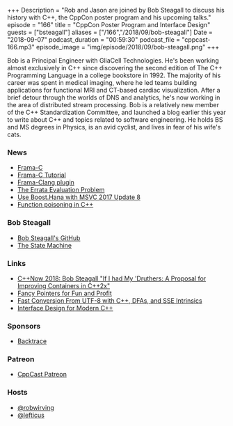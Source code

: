 +++
Description = "Rob and Jason are joined by Bob Steagall to discuss his history with C++, the CppCon poster program and his upcoming talks."
episode = "166"
title = "CppCon Poster Program and Interface Design"
guests = ["bsteagall"]
aliases = ["/166","/2018/09/bob-steagall"]
Date = "2018-09-07"
podcast_duration = "00:59:30"
podcast_file = "cppcast-166.mp3"
episode_image = "img/episode/2018/09/bob-steagall.png"
+++

Bob is a Principal Engineer with GliaCell Technologies.  He's been working almost exclusively in C++ since discovering the second edition of The C++ Programming Language in a college bookstore in 1992. The majority of his career was spent in medical imaging, where he led teams building applications for functional MRI and CT-based cardiac visualization. After a brief detour through the worlds of DNS and analytics, he's now working in the area of distributed stream processing. Bob is a relatively new member of the C++ Standardization Committee, and launched a blog earlier this year to write about C++ and topics related to software engineering. He holds BS and MS degrees in Physics, is an avid cyclist, and lives in fear of his wife's cats.

### News ###

 - [Frama-C](http://frama-c.com/)
 - [Frama-C Tutorial](http://frama-c.com/download/frama-c-wp-tutorial.pdf)
 - [Frama-Clang plugin](http://frama-c.com/download/frama-c-wp-tutorial.pdf)
 - [The Errata Evaluation Problem](https://scottmeyers.blogspot.com/2018/09/the-errata-evaluation-problem.html)
 - [Use Boost.Hana with MSVC 2017 Update 8](https://blogs.msdn.microsoft.com/vcblog/2018/08/30/use-the-official-boost-hana-with-msvc-2017-update-8-compiler/)
 - [Function poisoning in C++](https://www.fluentcpp.com/2018/09/04/function-poisoning-in-cpp/)

### Bob Steagall ###

 - [Bob Steagall's GitHub](https://github.com/BobSteagall)
 - [The State Machine](https://bobsteagall.com/)

### Links ###

 - [C++Now 2018: Bob Steagall "If I had My 'Druthers: A Proposal for Improving Containers in C++2x"](https://www.youtube.com/watch?v=bAE0qteS4Rk)
 - [Fancy Pointers for Fun and Profit](https://cppcon2018.sched.com/event/FnLH/fancy-pointers-for-fun-and-profit)
 - [Fast Conversion From UTF-8 with C++, DFAs, and SSE Intrinsics](https://cppcon2018.sched.com/event/FnLG/fast-conversion-from-utf-8-with-c-dfas-and-sse-intrinsics)
 - [Interface Design for Modern C++](https://cppcon2018.sched.com/event/FmfY/interface-design-for-modern-c)

### Sponsors ###

- [Backtrace](https://backtrace.io/?utm_source=CppCast&utm_medium=CppCast)

### Patreon ###

- [CppCast Patreon](https://www.patreon.com/CppCast)

### Hosts ###

- [@robwirving](https://twitter.com/robwirving)
- [@lefticus](https://twitter.com/lefticus)

